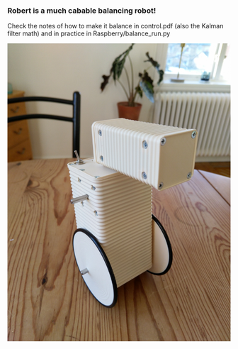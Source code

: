### Robert is a much cabable balancing robot!

Check the notes of how to make it balance in control.pdf (also the Kalman filter math) and in practice in Raspberry/balance_run.py

[![Robert](https://github.com/topiko/bBot/blob/master/ropsu.jpg)](https://www.youtube.com/watch?v=8lWUVSnFbXg)
